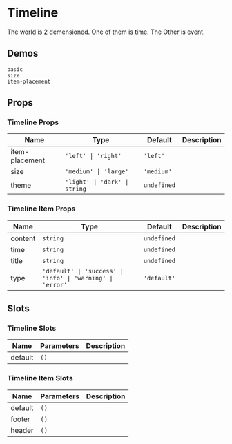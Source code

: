 # Timeline

The world is 2 demensioned. One of them is time. The Other is event.

## Demos

```demo
basic
size
item-placement
```

## Props

### Timeline Props

| Name           | Type                          | Default     | Description |
| -------------- | ----------------------------- | ----------- | ----------- |
| item-placement | `'left' \| 'right'`           | `'left'`    |             |
| size           | `'medium' \| 'large'`         | `'medium'`  |             |
| theme          | `'light' \| 'dark' \| string` | `undefined` |             |

### Timeline Item Props

| Name | Type | Default | Description |
| --- | --- | --- | --- |
| content | `string` | `undefined` |  |
| time | `string` | `undefined` |  |
| title | `string` | `undefined` |  |
| type | `'default' \| 'success' \| 'info' \| 'warning' \| 'error'` | `'default'` |  |

## Slots

### Timeline Slots

| Name    | Parameters | Description |
| ------- | ---------- | ----------- |
| default | `()`       |             |

### Timeline Item Slots

| Name    | Parameters | Description |
| ------- | ---------- | ----------- |
| default | `()`       |             |
| footer  | `()`       |             |
| header  | `()`       |             |
